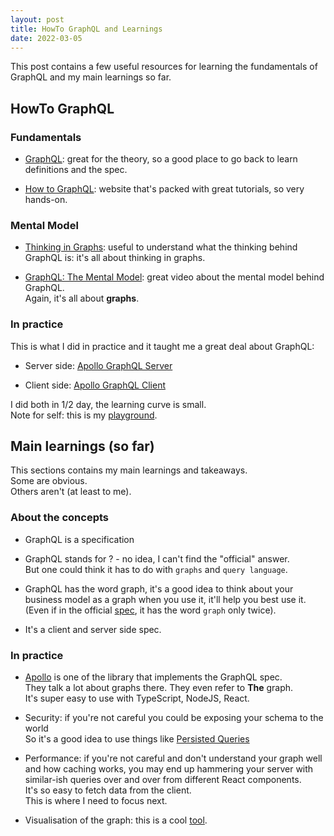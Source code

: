 ```yaml
---
layout: post
title: HowTo GraphQL and Learnings
date: 2022-03-05
---
```


This post contains a few useful resources for learning the fundamentals of GraphQL and my main learnings so far.

## HowTo GraphQL

### Fundamentals

- [GraphQL](https://graphql.org/): great for the theory, so a good place to go back to learn definitions and the spec.

- [How to GraphQL](https://www.howtographql.com/): website that's packed with great tutorials, so very hands-on.

### Mental Model

- [Thinking in Graphs](https://graphql.org/learn/thinking-in-graphs/): useful to understand what the thinking behind GraphQL is: it's all about thinking in graphs.

- [GraphQL: The Mental Model](https://www.youtube.com/watch?v=zWhVAN4Tg6M): great video about the mental model behind GraphQL.  
Again, it's all about **graphs**.


### In practice

This is what I did in practice and it taught me a great deal about GraphQL:

- Server side: [Apollo GraphQL Server](https://www.howtographql.com/typescript-apollo/1-getting-started/)

- Client side: [Apollo GraphQL Client](https://www.apollographql.com/docs/react/get-started/)

I did both in 1/2 day, the learning curve is small.  
Note for self: this is my [playground](https://github.com/caroleolivier/graphql-playground).

## Main learnings (so far)

This sections contains my main learnings and takeaways.  
Some are obvious.  
Others aren't (at least to me).  

### About the concepts

- GraphQL is a specification

- GraphQL stands for ? - no idea, I can't find the "official" answer.  
But one could think it has to do with `graphs` and `query language`.

- GraphQL has the word graph, it's a good idea to think about your business model as a graph when you use it, it'll help you best use it.  
(Even if in the official [spec](https://spec.graphql.org/October2021/), it has the word `graph` only twice).

- It's a client and server side spec.


### In practice

- [Apollo](https://www.apollographql.com/) is one of the library that implements the GraphQL spec.  
They talk a lot about graphs there. They even refer to **The** graph.  
It's super easy to use with TypeScript, NodeJS, React.

- Security: if you're not careful you could be exposing your schema to the world  
So it's a good idea to use things like [Persisted Queries](https://www.apollographql.com/docs/apollo-server/performance/apq/)

- Performance: if you're not careful and don't understand your graph well and how caching works, you may end up hammering your server with similar-ish queries over and over from different React components.  
It's so easy to fetch data from the client.  
This is where I need to focus next.

- Visualisation of the graph: this is a cool [tool](https://studio.apollographql.com/sandbox/explorer).
